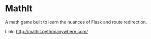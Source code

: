 # MathIt

A math game built to learn the nuances of Flask and route redirection.

Link: http://mathit.pythonanywhere.com/

##

